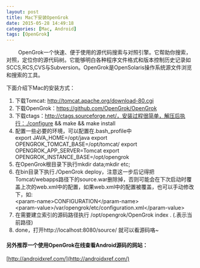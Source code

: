 ```yaml
---
layout: post
title: Mac下安装OpenGrok
date: 2015-05-28 14:49:18
categories: [Mac, Android]
tags: [OpenGrok]
---  
```

&nbsp;&nbsp;&nbsp;&nbsp;&nbsp;&nbsp;&nbsp;&nbsp;OpenGrok一个快速、便于使用的源代码搜索与对照引擎。它帮助你搜索，对照，定位你的源代码树。它能够明白各种程序文件格式和版本控制历史记录如SCCS,RCS,CVS与Subversion。OpenGrok是OpenSolaris操作系统源文件浏览和搜索的工具。  
<!--more-->  
下面介绍下Mac的安装方式：  
1. 下载Tomcat: http://tomcat.apache.org/download-80.cgi  
2. 下载OpenGrok：https://github.com/OpenGrok/OpenGrok  
3. 下载ctags：http://ctags.sourceforge.net/，安装过程很简单，解压后执行：./configure && make && make install  
4. 配置一些必要的环境，可以配置在.bash_profile中  
export JAVA_HOME=/opt/java 
export OPENGROK_TOMCAT_BASE=/opt/tomcat/ 
export OPENGROK_APP_SERVER=Tomcat 
export OPENGROK_INSTANCE_BASE=/opt/opengrok  
5. 在OpenGrok根目录下执行mkdir data;mkdir etc;  
6. 在bin目录下执行./OpenGrok deploy，注意这一步后记得把Tomcat/webapps路径下的source.war删除掉，否则可能会在下次启动时覆盖上次的web.xml中的配置，如果web.xml中的配置被覆盖，也可以手动修改下，如:  
&lt;param-name>CONFIGURATION&lt;/param-name>  
&lt;param-value>/var/opengrok/etc/configuration.xml&lt;/param-value>  
7. 在需要建立索引的源码路径执行 /opt/opengrok/OpenGrok index . (.表示当前路径)  
8. done，打开http://localhost:8080/source/ 就可以看源码咯~    

#### 另外推荐一个使用OpenGrok在线查看Android源码的网站：
[http://androidxref.com/](http://androidxref.com/)
